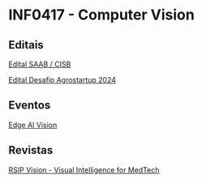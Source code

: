 # INF0417 - Computer Vision

## Editais

[Edital SAAB / CISB](https://cisb.org.br/calls/call-of-innovation-projects-cisb-12-2024-support-for-international-collaboration/)

[Edital Desafio Agrostartup 2024](https://sistemafaeg.com.br/storage/arquivos/Edital-Desafio-Agro-Startup-2024-Assinado.pdf)

## Eventos
[Edge AI Vision](https://www.edge-ai-vision.com/)

## Revistas
[RSIP Vision - Visual Intelligence for MedTech](https://www.rsipvision.com/)
